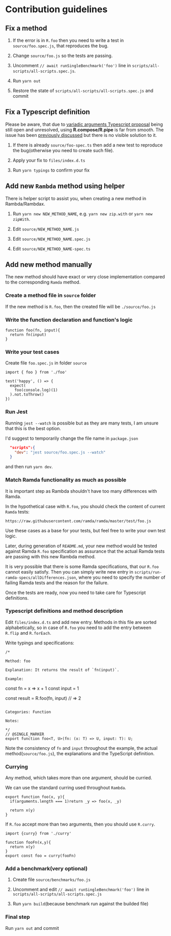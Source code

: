 # Contribution guidelines

## Fix a method

1. If the error is in `R.foo` then you need to write a test in `source/foo.spec.js`, that reproduces the bug.

2. Change `source/foo.js` so the tests are passing.

3. Uncomment `// await runSingleBenchmark('foo')` line in `scripts/all-scripts/all-scripts.spec.js`.

4. Run `yarn out`

5. Restore the state of `scripts/all-scripts/all-scripts.spec.js` and commit

## Fix a Typescript definition

Please be aware, that due to [variadic arguments Typescript proposal](https://github.com/microsoft/TypeScript/issues/5453) being still open and unresolved, using **R.compose/R.pipe** is far from smooth. The issue has been [previously discussed](https://github.com/selfrefactor/rambda/issues/466) but there is no visible solution to it.

1. If there is already `source/foo-spec.ts` then add a new test to reproduce the bug(otherwise you need to create such file).

2. Apply your fix to `files/index.d.ts`

3. Run `yarn typings` to confirm your fix

## Add new `Rambda` method using helper

There is helper script to assist you, when creating a new method in Rambda/Rambdax.

1. Run `yarn new NEW_METHOD_NAME`, e.g. `yarn new zip.with` or `yarn new zipWith`.

2. Edit `source/NEW_METHOD_NAME.js`

3. Edit `source/NEW_METHOD_NAME.spec.js`

3. Edit `source/NEW_METHOD_NAME-spec.ts`

## Add new method manually

The new method should have exact or very close implementation compared to the corresponding `Ramda` method.

### Create a method file in `source` folder

If the new method is `R.foo`, then the created file will be `./source/foo.js`

### Write the function declaration and function's logic

```
function foo(fn, input){
  return fn(input)
}
```

### Write your test cases

Create file `foo.spec.js` in folder `source`

```
import { foo } from './foo'

test('happy', () => {
  expect(
    foo(console.log)(1)
  ).not.toThrow()
})
```

### Run Jest

Running `jest --watch` is possible but as they are many tests, I am unsure that this is the best option.

I'd suggest to temporarily change the file name in `package.json`

```json
  "scripts":{
    "dev": "jest source/foo.spec.js --watch"
  }
```

and then run `yarn dev`.

### Match Ramda functionality as much as possible

It is important step as Rambda shouldn't have too many differences with Ramda.

In the hypothetical case with `R.foo`, you should check the content of current `Ramda` tests:

`https://raw.githubusercontent.com/ramda/ramda/master/test/foo.js`

Use these cases as a base for your tests, but feel free to write your own test logic.

Later, during generation of `README.md`, your new method would be tested against Ramda `R.foo` specification as assurance that the actual Ramda tests are passing with this new Rambda method.

It is very possible that there is some Ramda specifications, that our `R.foo` cannot easily satisfy. Then you can simply write new entry in `scripts/run-ramda-specs/allDifferences.json`, where you need to specify the number of failing Ramda tests and the reason for the failure.

Once the tests are ready, now you need to take care for Typescript definitions.

### Typescript definitions and method description

Edit `files/index.d.ts` and add new entry. Methods in this file are sorted alphabetically, so in case of `R.foo`  you need to add the entry between `R.flip` and `R.forEach`.

Write typings and specifications:

```text
/*

Method: foo

Explanation: It returns the result of `fn(input)`.

Example:

```
const fn = x => x + 1
const input = 1

const result = R.foo(fn, input)
// => 2
```

Categories: Function

Notes:

*/
// @SINGLE_MARKER
export function foo<T, U>(fn: (x: T) => U, input: T): U;
```

Note the consistency of `fn` and `input` throughout the example, the actual method(`source/foo.js`), the explanations and the TypeScript definition.

### Currying

 Any method, which takes more than one argument, should be curried.

We can use the standard curring used throughout `Rambda`.
```
export function foo(x, y){
  if(arguments.length === 1)return _y => foo(x, _y)

  return x(y)
}
```

If `R.foo` accept more than two arguments, then you should use `R.curry`.

```
import {curry} from './curry'

function fooFn(x,y){
  return x(y)
}
export const foo = curry(fooFn)
```

### Add a benchmark(very optional)

1. Create file `source/benchmarks/foo.js`

2. Uncomment and edit `// await runSingleBenchmark('foo')` line in `scripts/all-scripts/all-scripts.spec.js`

3. Run `yarn build`(because benchmark run against the builded file)

### Final step

Run `yarn out` and commit